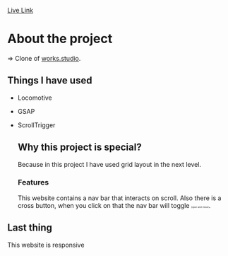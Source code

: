 <a href="https://gobinda-das-dev.github.io/CloneWorks.studio/">Live Link</a>
# About the project
=> Clone of <a href="https://works.studio/">works.studio</a>.

## Things I have used 
- Locomotive
- GSAP
- ScrollTrigger


  ## Why this project is special?
  <P>Because in this project I have used grid layout in the next level.</P>

    ### Features
  <P>This website contains a nav bar that interacts on scroll. Also there is a cross button, when you click on that the nav bar will toggle <span style="font-size: 5px;">(open and close)</span>.</P>
  


## Last thing
<P>This website is responsive</P>
